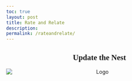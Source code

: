 ```yaml
---
toc: true
layout: post
title: Rate and Relate
description:
permalink: /rateandrelate/ 
---
```

<style>
  h1 {
    text-align: center;
    font-family: 'Playfair Display', serif;
  }
  h2 {
    text-align: center;
    font-family: 'Playfair Display', serif;
  }
  
</style>

<h2> Update the Nest </h2>
<div style="text-align: center;">
    <img src="{{site.baseurl}}/images/about/CSP_LOGO-removebg-preview.png" style="display: block; margin: 0 auto;" alt="Logo">
</div>
